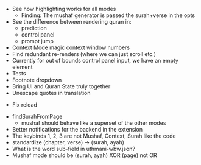 - See how highlighting works for all modes
  - Finding: The mushaf generator is passed the surah+verse in the opts
- See the difference between rendering quran in: 
  - prediction 
  - control panel
  - prompt jump
- Context Mode magic context window numbers
- Find redundant re-renders (where we can just scroll etc.)
- Currently for out of bounds control panel input, we have an empty element
- Tests
- Footnote dropdown
- Bring UI and Quran State truly together
- Unescape quotes in translation
* Fix reload 
- findSurahFromPage
  - mushaf should behave like a superset of the other modes
- Better notifications for the backend in the extension
- The keybinds 1, 2, 3 are not Mushaf, Context, Surah like the code
- standardize (chapter, verse) -> (surah, ayah)
- What is the word sub-field in uthmani-wbw.json?
- Mushaf mode should be (surah, ayah) XOR (page) not OR
